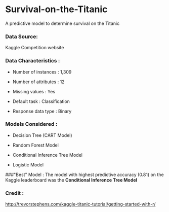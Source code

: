 # Survival-on-the-Titanic

A predictive model to determine survival on the Titanic

### Data Source:

Kaggle Competition website

### Data Characteristics :

* Number of instances : 1,309

* Number of attributes : 12

* Missing values : Yes

* Default task : Classification

* Response data type : Binary

### Models Considered :

* Decision Tree (CART Model)

* Random Forest Model

* Conditional Inference Tree Model

* Logistic Model

###"Best" Model :
The model with highest predictive accuracy (0.81) on the Kaggle leaderboard was the **Conditional Inference Tree Model**

### Credit :
http://trevorstephens.com/kaggle-titanic-tutorial/getting-started-with-r/
